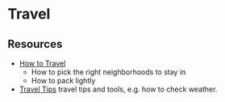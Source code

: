 # Travel

## Resources

- [How to Travel](https://walkingtheworld.substack.com/p/how-to-travel)
  - How to pick the right neighborhoods to stay in
  - How to pack lightly
- [Travel Tips](https://nicolasbouliane.com/blog/travel-tips) travel tips and tools, e.g. how to check weather.
